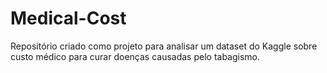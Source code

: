 # Medical-Cost
Repositório criado como projeto para analisar um dataset do Kaggle sobre custo médico para curar doenças causadas pelo tabagismo.
